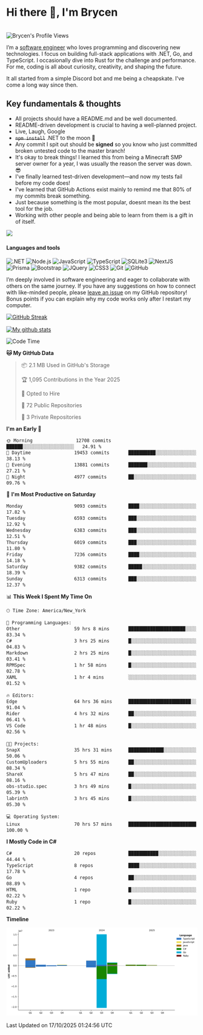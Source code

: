 # Hi there 👋, I'm Brycen

<br>
<img src="https://komarev.com/ghpvc/?username=BrycensRanch" alt="Brycen's Profile Views" />

I’m a [software engineer](https://en.wikipedia.org/wiki/Software_engineering) who loves programming and discovering new technologies. I focus on building full-stack applications with .NET, Go, and TypeScript. I occasionally dive into Rust for the challenge and performance. For me, coding is all about curiosity, creativity, and shaping the future.

It all started from a simple Discord bot and me being a cheapskate. I've come a long way since then.

## Key fundamentals & thoughts

- All projects should have a README.md and be well documented.
- README-driven development is crucial to having a well-planned project.
- Live, Laugh, Google
- ~~`npm install`~~ .NET to the moon 🚀
- Any commit I spit out should be **signed** so you know who just committed broken untested code to the master branch!
- It's okay to break things! I learned this from being a Minecraft SMP server owner for a year, I was usually the reason the server was down. 😎
- I've finally learned test-driven development—and now my tests fail before my code does!
- I've learned that GitHub Actions exist mainly to remind me that 80% of my commits break something.
- Just because something is the most popular, doesnt mean its the best tool for the job.
- Working with other people and being able to learn from them is a gift in of itself.

<img src="https://res.cloudinary.com/practicaldev/image/fetch/s--OoBLh7-Q--/c_limit%2Cf_auto%2Cfl_progressive%2Cq_auto%2Cw_880/https://cdn-images-1.medium.com/max/1614/1%2A8BlqJ8lNVZzuRjAg1mZ50w.png" height="400"/>

<h4>Languages and tools</h4>
<p>
  <img src="https://img.shields.io/badge/.NET-%23512BD4.svg?&style=for-the-badge&logo=dotnet&logoColor=white" alt=".NET" />
  <img src="https://img.shields.io/badge/node.js%20-%2343853D.svg?&style=for-the-badge&logo=node.js&logoColor=white" alt="Node.js" />
  <img src="https://img.shields.io/badge/javascript%20-%23323330.svg?&style=for-the-badge&logo=javascript&logoColor=%23F7DF1E" alt="JavaScript" />
  <img src="https://img.shields.io/badge/typescript%20-%23323330.svg?&style=for-the-badge&logo=typescript&logoColor=#3467eb" alt="TypeScript" />
  <img src="https://img.shields.io/badge/sqlite3%20-%23323330.svg?&style=for-the-badge&logo=sqlite&logoColor=#3467eb" alt="SQLite3" />
  <img src="https://img.shields.io/badge/Next.JS%20-%23323330.svg?&style=for-the-badge&logo=next.js&logoColor=#3467eb" alt="NextJS" />
  <img src="https://img.shields.io/badge/Prisma%20-%23323330.svg?&style=for-the-badge&logo=prisma&logoColor=#3467eb" alt="Prisma" />
  <img src="https://img.shields.io/badge/bootstrap%20-%23323330.svg?&style=for-the-badge&logo=bootstrap" alt="Bootstrap" />
  <img src="https://img.shields.io/badge/jquery%20-%23323330.svg?&style=for-the-badge&logo=jquery" alt="JQuery" />
  <img src="https://img.shields.io/badge/css3%20-%23323330.svg?&style=for-the-badge&logo=css3" alt="CSS3" />
  <img src="https://img.shields.io/badge/git%20-%23323330.svg?&style=for-the-badge&logo=git" alt="Git" />
  <img src="https://img.shields.io/badge/github%20-%23323330.svg?&style=for-the-badge&logo=github" alt="GitHub" />
</p>

I’m deeply involved in software engineering and eager to collaborate with others on the same journey. If you have any suggestions on how to connect with like-minded people, please [leave an issue](https://github.com/BrycensRanch/BrycensRanch/issues/new) on my GitHub repository! Bonus points if you can explain why my code works only after I restart my computer. 

<p><a href="https://git.io/streak-stats"><img src=https://github-readme-streak-stats-eight.vercel.app?user=BrycensRanch&amp;theme=dark&amp;hide_border=true&fire=EB5454&amp;ring=0CEB19" alt="GitHub Streak"></a></p>

<a href="https://github.com/anuraghazra/github-readme-stats">
  <img align="center" src="https://github-readme-stats.anuraghazra1.vercel.app/api?username=BrycensRanch&show_icons=true&line_height=27&include_all_commits=true" alt="My github stats" />
</a>

<!--START_SECTION:waka-->
![Code Time](http://img.shields.io/badge/Code%20Time-2%2C885%20hrs%2038%20mins-blue)

**🐱 My GitHub Data** 

> 📦 2.1 MB Used in GitHub's Storage 
 > 
> 🏆 1,095 Contributions in the Year 2025
 > 
> 💼 Opted to Hire
 > 
> 📜 72 Public Repositories 
 > 
> 🔑 3 Private Repositories 
 > 
**I'm an Early 🐤** 

```text
🌞 Morning                12708 commits       ██████░░░░░░░░░░░░░░░░░░░   24.91 % 
🌆 Daytime                19453 commits       ██████████░░░░░░░░░░░░░░░   38.13 % 
🌃 Evening                13881 commits       ███████░░░░░░░░░░░░░░░░░░   27.21 % 
🌙 Night                  4977 commits        ██░░░░░░░░░░░░░░░░░░░░░░░   09.76 % 
```
📅 **I'm Most Productive on Saturday** 

```text
Monday                   9093 commits        ████░░░░░░░░░░░░░░░░░░░░░   17.82 % 
Tuesday                  6593 commits        ███░░░░░░░░░░░░░░░░░░░░░░   12.92 % 
Wednesday                6383 commits        ███░░░░░░░░░░░░░░░░░░░░░░   12.51 % 
Thursday                 6019 commits        ███░░░░░░░░░░░░░░░░░░░░░░   11.80 % 
Friday                   7236 commits        ████░░░░░░░░░░░░░░░░░░░░░   14.18 % 
Saturday                 9382 commits        █████░░░░░░░░░░░░░░░░░░░░   18.39 % 
Sunday                   6313 commits        ███░░░░░░░░░░░░░░░░░░░░░░   12.37 % 
```


📊 **This Week I Spent My Time On** 

```text
🕑︎ Time Zone: America/New_York

💬 Programming Languages: 
Other                    59 hrs 8 mins       █████████████████████░░░░   83.34 % 
C#                       3 hrs 25 mins       █░░░░░░░░░░░░░░░░░░░░░░░░   04.83 % 
Markdown                 2 hrs 25 mins       █░░░░░░░░░░░░░░░░░░░░░░░░   03.41 % 
RPMSpec                  1 hr 58 mins        █░░░░░░░░░░░░░░░░░░░░░░░░   02.78 % 
XAML                     1 hr 4 mins         ░░░░░░░░░░░░░░░░░░░░░░░░░   01.52 % 

🔥 Editors: 
Edge                     64 hrs 36 mins      ███████████████████████░░   91.04 % 
Rider                    4 hrs 32 mins       ██░░░░░░░░░░░░░░░░░░░░░░░   06.41 % 
VS Code                  1 hr 48 mins        █░░░░░░░░░░░░░░░░░░░░░░░░   02.56 % 

🐱‍💻 Projects: 
SnapX                    35 hrs 31 mins      █████████████░░░░░░░░░░░░   50.06 % 
CustomUploaders          5 hrs 55 mins       ██░░░░░░░░░░░░░░░░░░░░░░░   08.34 % 
ShareX                   5 hrs 47 mins       ██░░░░░░░░░░░░░░░░░░░░░░░   08.16 % 
obs-studio.spec          3 hrs 49 mins       █░░░░░░░░░░░░░░░░░░░░░░░░   05.39 % 
labrinth                 3 hrs 45 mins       █░░░░░░░░░░░░░░░░░░░░░░░░   05.30 % 

💻 Operating System: 
Linux                    70 hrs 57 mins      █████████████████████████   100.00 % 
```

**I Mostly Code in C#** 

```text
C#                       20 repos            ███████████░░░░░░░░░░░░░░   44.44 % 
TypeScript               8 repos             ████░░░░░░░░░░░░░░░░░░░░░   17.78 % 
Go                       4 repos             ██░░░░░░░░░░░░░░░░░░░░░░░   08.89 % 
HTML                     1 repo              █░░░░░░░░░░░░░░░░░░░░░░░░   02.22 % 
Ruby                     1 repo              █░░░░░░░░░░░░░░░░░░░░░░░░   02.22 % 
```



**Timeline**

![Lines of Code chart](https://raw.githubusercontent.com/BrycensRanch/BrycensRanch/main/assets/bar_graph.png)


 Last Updated on 17/10/2025 01:24:56 UTC
<!--END_SECTION:waka-->

<!--
**BrycensRanch/BrycensRanch** is a ✨ _special_ ✨ repository because its `README.md` (this file) appears on your GitHub profile.

Here are some ideas to get you started:

- 🔭 I’m currently working on ...
- 🌱 I’m currently learning ...
- 👯 I’m looking to collaborate on ...
- 🤔 I’m looking for help with ...
- 💬 Ask me about ...
- 📫 How to reach me: ...
- 😄 Pronouns: ...
- ⚡ Fun fact: ...
-->
